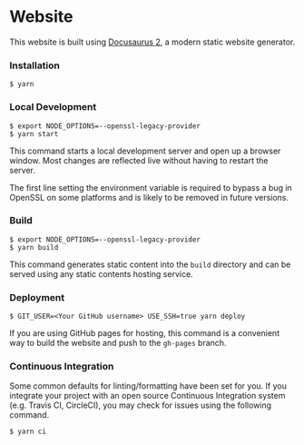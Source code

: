 # Website

This website is built using [Docusaurus 2](https://v2.docusaurus.io/), a modern static website generator.

### Installation

```
$ yarn
```

### Local Development

```
$ export NODE_OPTIONS=--openssl-legacy-provider
$ yarn start
```

This command starts a local development server and open up a browser window. Most changes are reflected live without having to restart the server.

The first line setting the environment variable is required to bypass a bug in OpenSSL on some platforms and is likely to be removed in future versions.

### Build

```
$ export NODE_OPTIONS=--openssl-legacy-provider
$ yarn build
```

This command generates static content into the `build` directory and can be served using any static contents hosting service.

### Deployment

```
$ GIT_USER=<Your GitHub username> USE_SSH=true yarn deploy
```

If you are using GitHub pages for hosting, this command is a convenient way to build the website and push to the `gh-pages` branch.

### Continuous Integration

Some common defaults for linting/formatting have been set for you. If you integrate your project with an open source Continuous Integration system (e.g. Travis CI, CircleCI), you may check for issues using the following command.

```
$ yarn ci
```
